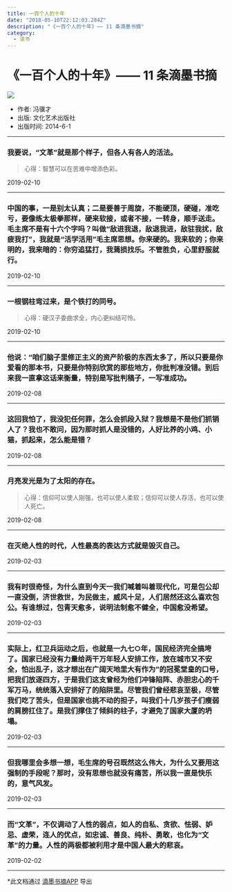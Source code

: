 ```yaml
---
title: 一百个人的十年
date: "2018-05-10T22:12:03.284Z"
description: "《一百个人的十年》—— 11 条滴墨书摘"
category:
  - 读书
---
```


# 《一百个人的十年》—— 11 条滴墨书摘

![](https://img3.doubanio.com/view/subject/m/public/s27897235.jpg)

- 作者: 冯骥才
- 出版: 文化艺术出版社
- 出版时间: 2014-6-1

- - - -

### 我要说，“文革”就是那个样子，但各人有各人的活法。

> 心得：智慧可以在苦难中增添色彩。

2019-02-10

- - - -

### 中国的事，一是别太认真；二是要善于周旋，不能硬顶，硬碰，准吃亏，要像练太极拳那样，硬来软接，或者不接，一转身，顺手送走。毛主席不是有十六个字吗？叫做“敌进我退，敌退我进，敌驻我扰，敌疲我打”，我就是“活学活用”毛主席思想。你来硬的。我来软的；你来明的，我来暗的：你穷追猛打，我蔫损找乐。不管胜负，心里舒服就行。

2019-02-10

- - - -

### 一根钢柱弯过来，是个铁打的同号。

> 心得：硬汉子委曲求全，内心更纠结可怜。

2019-02-10

- - - -

### 他说：“咱们脑子里修正主义的资产阶极的东西太多了，所以只要是你爱看的那本书，只要是你特别欣赏的那些地方，你批判准没错。到后来我一直拿这话来衡量，特别是写批判稿子，一写准成功。

2019-02-08

- - - -

### 这回我怕了，我没犯任何罪，怎么会抓段入狱？我想是不是他们抓销人了？我也不敢问，因为那时抓人是没错的，人好比养的小鸡、小猫，抓起来，怎么能是错？

2019-02-08

- - - -

### 月亮发光是为了太阳的存在。

> 心得：信仰可以使人刚强，也可以使人柔软；信仰可以使人存活，也可以使人死亡。

2019-02-08

- - - -

### 在灭绝人性的时代，人性最高的表达方式就是毁灭自己。

2019-02-03

- - - -

### 我有时很奇怪，为什么直到今天一我们喊着叫着现代化，可是包公却一直没倒，济世救世，为民做主，威风十足，人们居然还这么喜欢包公。有谁想过，包青天愈多，说明法制愈不健全，中国愈没希望。

2019-02-03

- - - -

### 实际上，红卫兵运动之后，也就是一九七○年，国民经济完全搞垮了。国家已经没有力量给两干万年轻人安排工作，放在城市又不安全，怕出乱子，这才想出在广阔天地里大有作为”的冠冕堂皇的口号，把我们放逐四方，于是我们这支曾经为他们冲锋陷阵、赤胆忠心的千军万马，统统落入安排好了的陷阱里。尽管我们曾经悲哀至极，尽管我们吃了苦头，但是国家也挑不动的担子，叫我们十几岁孩子们瘦弱的肩膀扛住了。是我们撑住了倾斜的柱子，才避免了国家大厦的坍塌。

2019-02-03

- - - -

### 但我哪里会多想一想，毛生席的号召既然这么伟大，为什么又要用这强制的手段呢？那时，没有思想也就没有痛苦，所以我一直是快乐的，意气风发。

2019-02-03

- - - -

### 而“文革”，不仅调动了人性的弱点，如人的自私、贪欲、怯弱、妒忌、虚荣，连人的优点，如忠诚、善良、纯朴、勇敢，也化为“文革”的力量。人性的两极都被利用才是中国人最大的悲哀。

2019-02-02

- - - -


\*此文档通过 [滴墨书摘APP](https://www.shimonote.net/share?platform=markdown) 导出
